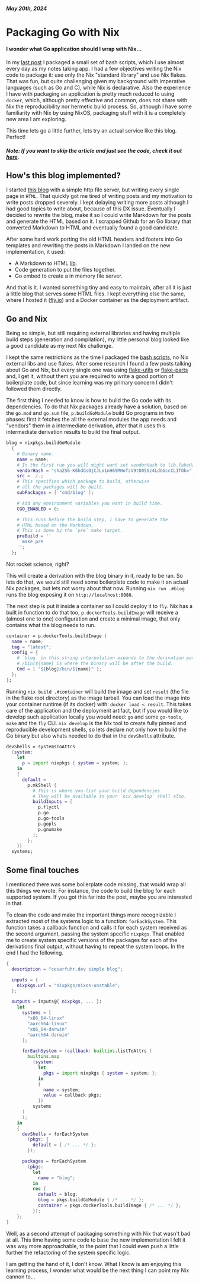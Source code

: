 
##### May 20th, 2024

# Packaging Go with Nix
#### I wonder what Go application should I wrap with Nix... 

In my [last post](https://cesarfuhr.dev/blog/packaging_bash_wth_nix.html) I packaged a small set of bash scripts, which I use almost every day as my notes taking app. I had a few objectives writing the Nix code to package it: use only the Nix "standard library" and use Nix flakes. That was fun, but quite challenging given my background with imperative languages (such as Go and C), while Nix is declarative. Also the experience I have with packaging an application is pretty much reduced to using `docker`, which, although pretty effective and common, does not share with Nix the reproducibility nor hermetic build process. So, although I have some familiarity with Nix by using NixOS, packaging stuff with it is a completely new area I am exploring. 

This time lets go a little further, lets try an actual service like this blog. Perfect! 

##### __Note:__ If you want to skip the article and just see the code, check it out [here](https://github.com/cesarFuhr/cesarFuhr.dev-app).

## How's this blog implemented?

I started [this blog](https://github.com/cesarFuhr/cesarfuhr.dev-app) with a simple http file server, but writing every single page in `HTML`. That quickly got me tired of writing posts and my motivation to write posts dropped severely. I kept delaying writing more posts although I had good topics to write about, because of this DX issue. Eventually I decided to rewrite the blog, make it so I could write Markdown for the posts and generate the HTML based on it. I scrapped Github for an Go library that converted Markdown to HTML and eventually found a good candidate. 

After some hard work porting the old HTML headers and footers into Go templates and rewriting the posts in Markdown I landed on the new implementation, it used:

- A Markdown to HTML [lib](github.com/gomarkdown/markdown).
- Code generation to put the files together.
- Go embed to create a in memory file server. 

And that is it. I wanted something tiny and easy to maintain, after all it is just a little blog that serves some HTML files. I kept everything else the same, where I hosted it ([fly.io](https://fly.io)) and a Docker container as the deployment artifact.

## Go and Nix

Being so simple, but still requiring external libraries and having multiple build steps (generation and compilation), my little personal blog looked like a good candidate as my next Nix challenge.

I kept the same restrictions as the time I packaged the [bash scripts](http://localhost:8080/blog/packaging_bash_wth_nix.html), no Nix external libs and use flakes. After some research I found a few posts talking about Go and Nix, but every single one was using [flake-utils](https://github.com/numtide/flake-utils) or [flake-parts](https://flake.parts/) and, I get it, without them you are required to write a good portion of boilerplate code, but since learning was my primary concern I didn't followed them directly.

The first thing I needed to know is how to build the Go code with its dependencies. To do that Nix packages already have a solution, based on the `go.mod` and `go.sum` file, `p.buildGoModule` build Go programs in two phases: first it fetches the all the external modules the app needs and "vendors" them in a intermediate derivation, after that it uses this intermediate derivation results to build the final output.

```nix
blog = nixpkgs.buildGoModule
  {
    # Binary name.
    name = name;
    # In the first run you will might want set vendorHash to lib.fakeHash.
    vendorHash = "sha256-K6hdGsOjCJLx1nH69MHoTzV9tD05Gz4LdGGccCL1TOk=";
    src = ./.;
    # This specifies which package to build, otherwise
    # all the packages will be built.
    subPackages = [ "cmd/blog" ];

    # Add any environment variables you want in build time.
    CGO_ENABLED = 0;

    # This runs before the build step, I have to generate the
    # HTML based on the Markdown.
    # This is done by the `pre` make target.
    preBuild = ''
      make pre
    '';
  };
```

Not rocket science, right? 

This will create a derivation with the blog binary in it, ready to be ran. So lets do that, we would still need some boilerplate code to make it an actual Nix packages, but lets not worry about that now. Running `nix run .#blog` runs the blog exposing it on `http://localhost:8080`.

The next step is put it inside a container so I could deploy it to `fly`. Nix has a built in function to do that too, `p.dockerTools.buildImage` will receive a (almost one to one) configuration and create a minimal image, that only contains what the blog needs to run.

```nix
container = p.dockerTools.buildImage {
  name = name;
  tag = "latest";
  config = {
    # `blog` in this string interpolation expands to the derivation path.
    # /bin/${name} is where the binary will be after the build.
    Cmd = [ "${blog}/bin/${name}" ];
  };
};
```

Running `nix build .#container` will build the image and set `result` (the file in the flake root directory) as the image tarball. You can load the image into your container runtime (if its docker) with: `docker load < result`. This takes care of the application and the deployment artifact, but if you would like to develop such application locally you would need: `go` and some `go-tools`, `make` and the `fly` CLI. `nix develop` is the Nix tool to create fully pinned and reproducible development shells, so lets declare not only how to build the Go binary but also whats needed to do that in the `devShells` attribute.

```nix
devShells = systemsToAttrs
  (system:
    let
      p = import nixpkgs { system = system; };
    in
    {
      default =
        p.mkShell {
          # This is where you list your build dependencies.
          # They will be available in your `nix develop` shell also.
          buildInputs = [
            p.flyctl
            p.go
            p.go-tools
            p.gopls
            p.gnumake
          ];
        };
    })
  systems;
```

## Some final touches

I mentioned there was some boilerplate code missing, that would wrap all this things we wrote. For instance, the code to build the blog for each supported system. If you got this far into the post, maybe you are interested in that.

To clean the code and make the important things more recognizable I extracted most of the systems logic to a function: `forEachSystem`. This function takes a callback function and calls it for each system received as the second argument, passing the system specific `nixpkgs`. That enabled me to create system specific versions of the packages for each of the derivations final output, without having to repeat the system loops. In the end I had the following.

```nix
{
  description = "cesarfuhr.dev simple blog";

  inputs = {
    nixpkgs.url = "nixpkgs/nixos-unstable";
  };

  outputs = inputs@{ nixpkgs, ... }:
    let
      systems = [
        "x86_64-linux"
        "aarch64-linux"
        "x86_64-darwin"
        "aarch64-darwin"
      ];

      forEachSystem = (callback: builtins.listToAttrs (
        builtins.map
          (system:
            let
              pkgs = import nixpkgs { system = system; };
            in
            {
              name = system;
              value = callback pkgs;
            })
          systems
      )
      );
    in
    {
      devShells = forEachSystem
        (pkgs: {
          default = { /* ... */ };
        });

      packages = forEachSystem
        (pkgs:
          let
            name = "blog";
          in
          rec {
            default = blog;
            blog = pkgs.buildGoModule { /* ... */ };
            container = pkgs.dockerTools.buildImage { /* ... */ };
          });
    };
}
```

Well, as a second attempt of packaging something with Nix that wasn't bad at all. This time having some code to base the new implementation I felt it was way more approachable, to the point that I could even push a little further the refactoring of the system specific logic.

I am getting the hand of it, I don't know. What I know is am enjoying this learning process, I wonder what would be the next thing I can point my Nix cannon to...
